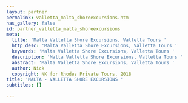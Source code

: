 ```yaml
---
layout: partner
permalink: valletta_malta_shoreexcursions.htm
has_gallery: false
id: partner_valletta_malta_shoreexcursions
meta:
  title: 'Malta Valletta Shore Excursions, Valletta Tours '
  http_desc: 'Malta Valletta Shore Excursions, Valletta Tours '
  keywords: 'Malta Valletta Shore Excursions, Valletta Tours '
  description: 'Malta Valletta Shore Excursions, Valletta Tours '
  abstract: 'Malta Valletta Shore Excursions, Valletta Tours '
  author: Nick
  copyright: NK for Rhodes Private Tours, 2018
title: 'MALTA - VALLETTA SHORE EXCURSIONS '
subtitles: []

---
```

